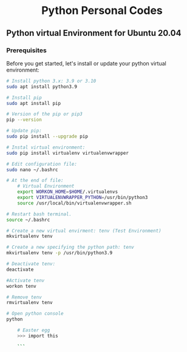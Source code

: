 
<h1 align="center">Python Personal Codes</h1>

## Python virtual Environment for Ubuntu 20.04


### Prerequisites

Before you get started, let's install or update your python virtual environment:

```bash
# Install python 3.x: 3.9 or 3.10
sudo apt install python3.9

# Install pip 
sudo apt install pip

# Version of the pip or pip3
pip --version

# Update pip:
sudo pip install --upgrade pip

# Instal virtual environment:
sudo pip install virtualenv virtualenvwrapper

# Edit configuration file:
sudo nano ~/.bashrc

# At the end of file:
    # Virtual Environment
    export WORKON_HOME=$HOME/.virtualenvs
    export VIRTUALENVWRAPPER_PYTHON=/usr/bin/python3
    source /usr/local/bin/virtualenvwrapper.sh

# Restart bash terminal.
source ~/.bashrc

# Create a new virtual envirment: tenv (Test Environment)
mkvirtualenv tenv

# Create a new specifying the python path: tenv
mkvirtualenv tenv -p /usr/bin/python3.9

# Deactivate tenv:
deactivate

#Activate tenv
workon tenv

# Remove tenv
rmvirtualenv tenv

# Open python console
python

    # Easter egg
    >>> import this

    ```
